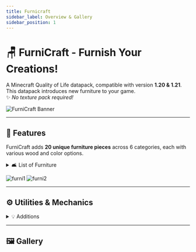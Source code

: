 ```yaml
---
title: Furnicraft
sidebar_label: Overview & Gallery
sidebar_position: 1
---
```


# 🪑 FurniCraft - Furnish Your Creations!

A Minecraft Quality of Life datapack, compatible with version **1.20 & 1.21**. This datapack introduces new furniture to your game.  
✨ _No texture pack required!_

![FurniCraft Banner](https://user-images.githubusercontent.com/117019767/268712967-f2fa3efc-4002-4c74-8e81-4a86078d957d.png)

---

## 🧰 Features

FurniCraft adds **20 unique furniture pieces** across 6 categories, each with various wood and color options.

<details>
<summary>🛋️ List of Furniture</summary>

- **Chair**: Stool, Chair, Armchair, Sofa, Park Bench, Throne Chair  
- **Table**: Table, Low Table, Pedestal Table, Accent Table  
- **Cabinet**: Cabinet, Bedside Cabinet, Fridge, Mailbox  
- **Light Fixture**: Street Lamp, Street Lamp Pole, Desk Lamp  
- **Curtain**: Curtain, Roller Blind  
- **Rack**: Wall Rack  
</details>

![furni1](https://user-images.githubusercontent.com/117019767/260763502-4406d23a-b64a-422b-b7d2-4aefa4795805.gif)
![furni2](https://user-images.githubusercontent.com/117019767/268713128-ac8077c9-63a0-4ddd-b40c-111313c9c329.gif)

---

## ⚙️ Utilities & Mechanics

<details>
<summary>💡 Additions</summary>

- Players/mobs can sit on any chair  
- Toggle mob sitting: Shift + right-click (empty hand)  
- Fridge: generate ice, fill buckets/bottles  
- Change furniture wood type: hold log, Shift + right-click  
- Strip furniture: hold axe, Shift + right-click  
- Open/close curtains: Shift + right-click (empty hand)  
- Dye wool parts: hold dye, Shift + right-click  
- Cabinets: store items inside  
- Tables, sofas, benches, and curtains auto-connect  

</details>

---

## 🖼️ Gallery
